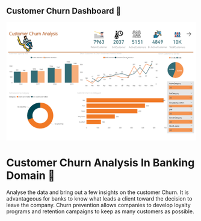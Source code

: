 <h2>Customer Churn Dashboard 🧐</h2>
<img src="Bank.PNG">

<h1>Customer Churn Analysis In Banking Domain 🏦</h1>
<p1>Analyse the data and bring out a few insights on the customer Churn.
It is advantageous for banks to know what leads a client toward the decision to leave the company.
Churn prevention allows companies to develop loyalty programs and retention campaigns to keep as many customers as possible.</p1>




 
